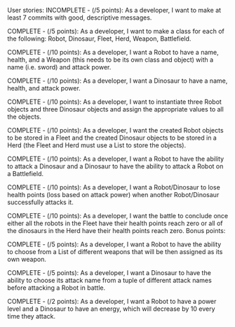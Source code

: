 User stories:
INCOMPLETE - (/5 points): As a developer, I want to make at least 7 commits with good, descriptive messages.

COMPLETE - (/5 points): As a developer, I want to make a class for each of the following: Robot, Dinosaur, Fleet,
Herd, Weapon, Battlefield.

COMPLETE - (/10 points): As a developer, I want a Robot to have a name, health, and a Weapon (this needs to be its
own class and object) with a name (i.e. sword) and attack power.

COMPLETE - (/10 points): As a developer, I want a Dinosaur to have a name, health, and attack power.

COMPLETE - (/10 points): As a developer, I want to instantiate three Robot objects and three Dinosaur objects and
assign the appropriate values to all the objects.

COMPLETE - (/10 points): As a developer, I want the created Robot objects to be stored in a Fleet and the created
Dinosaur objects to be stored in a Herd (the Fleet and Herd must use a List to store the objects).

COMPLETE - (/10 points): As a developer, I want a Robot to have the ability to attack a Dinosaur and a Dinosaur to
have the ability to attack a Robot on a Battlefield.

COMPLETE - (/10 points): As a developer, I want a Robot/Dinosaur to lose health points (loss based on attack power)
when another Robot/Dinosaur successfully attacks it.

COMPLETE - (/10 points): As a developer, I want the battle to conclude once either all the robots in the Fleet have
their health points reach zero or all of the dinosaurs in the Herd have their health points reach zero.
Bonus points:

COMPLETE - (/5 points): As a developer, I want a Robot to have the ability to choose from a List of different weapons
that will be then assigned as its own weapon. 

COMPLETE - (/5 points): As a developer, I want a Dinosaur to have the ability to choose its attack name from a tuple
of different attack names before attacking a Robot in battle.

COMPLETE - (/2 points): As a developer, I want a Robot to have a power level and a Dinosaur to have an energy,
which will decrease by 10 every time they attack.